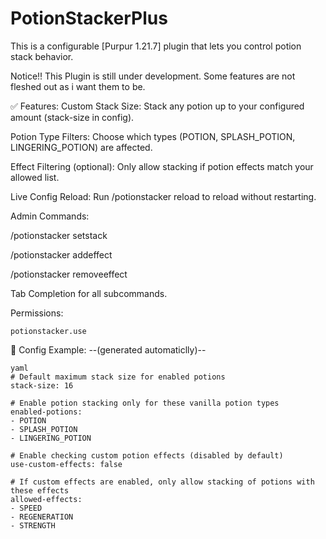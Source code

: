 # PotionStackerPlus
This is a configurable [Purpur 1.21.7] plugin that lets you control potion stack behavior.


Notice!! This Plugin is still under development. Some features are not fleshed out as i want them to be. 



✅ Features:
Custom Stack Size: Stack any potion up to your configured amount (stack-size in config).

Potion Type Filters: Choose which types (POTION, SPLASH_POTION, LINGERING_POTION) are affected.

Effect Filtering (optional): Only allow stacking if potion effects match your allowed list.

Live Config Reload: Run /potionstacker reload to reload without restarting.

Admin Commands:

/potionstacker setstack <size>

/potionstacker addeffect <effect>

/potionstacker removeeffect <effect>

Tab Completion for all subcommands.

Permissions:

```
potionstacker.use
```

🔧 Config Example: --(generated automaticlly)--

```
yaml
# Default maximum stack size for enabled potions
stack-size: 16

# Enable potion stacking only for these vanilla potion types
enabled-potions:
- POTION
- SPLASH_POTION
- LINGERING_POTION

# Enable checking custom potion effects (disabled by default)
use-custom-effects: false

# If custom effects are enabled, only allow stacking of potions with these effects
allowed-effects:
- SPEED
- REGENERATION
- STRENGTH
```
